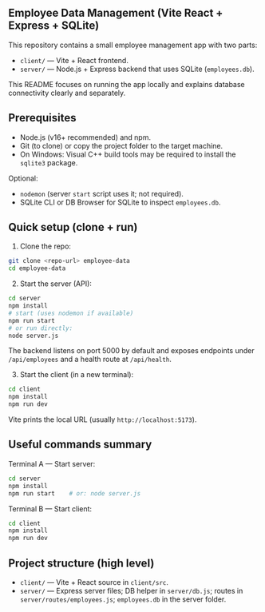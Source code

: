 ## Employee Data Management (Vite React + Express + SQLite)

This repository contains a small employee management app with two parts:

- `client/` — Vite + React frontend.
- `server/` — Node.js + Express backend that uses SQLite (`employees.db`).

This README focuses on running the app locally and explains database connectivity clearly and separately.

## Prerequisites

- Node.js (v16+ recommended) and npm.
- Git (to clone) or copy the project folder to the target machine.
- On Windows: Visual C++ build tools may be required to install the `sqlite3` package.

Optional:
- `nodemon` (server `start` script uses it; not required).
- SQLite CLI or DB Browser for SQLite to inspect `employees.db`.

## Quick setup (clone + run)

1. Clone the repo:

```bash
git clone <repo-url> employee-data
cd employee-data
```

2. Start the server (API):

```bash
cd server
npm install
# start (uses nodemon if available)
npm run start
# or run directly:
node server.js
```

The backend listens on port 5000 by default and exposes endpoints under `/api/employees` and a health route at `/api/health`.

3. Start the client (in a new terminal):

```bash
cd client
npm install
npm run dev
```

Vite prints the local URL (usually `http://localhost:5173`).

## Useful commands summary

Terminal A — Start server:

```bash
cd server
npm install
npm run start    # or: node server.js
```

Terminal B — Start client:

```bash
cd client
npm install
npm run dev
```

## Project structure (high level)

- `client/` — Vite + React source in `client/src`.
- `server/` — Express server files; DB helper in `server/db.js`; routes in `server/routes/employees.js`; `employees.db` in the server folder.


